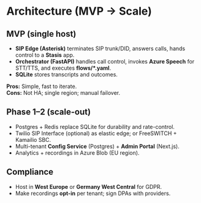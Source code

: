 
# Architecture (MVP → Scale)

## MVP (single host)
- **SIP Edge (Asterisk)** terminates SIP trunk/DID, answers calls, hands control to a **Stasis** app.
- **Orchestrator (FastAPI)** handles call control, invokes **Azure Speech** for STT/TTS, and executes **flows/*.yaml**.
- **SQLite** stores transcripts and outcomes.

**Pros:** Simple, fast to iterate.  
**Cons:** Not HA; single region; manual failover.

## Phase 1–2 (scale-out)
- Postgres + Redis replace SQLite for durability and rate-control.
- Twilio SIP Interface (optional) as elastic edge; or FreeSWITCH + Kamailio SBC.
- Multi-tenant **Config Service** (Postgres) + **Admin Portal** (Next.js).
- Analytics + recordings in Azure Blob (EU region).

## Compliance
- Host in **West Europe** or **Germany West Central** for GDPR.
- Make recordings **opt-in** per tenant; sign DPAs with providers.
